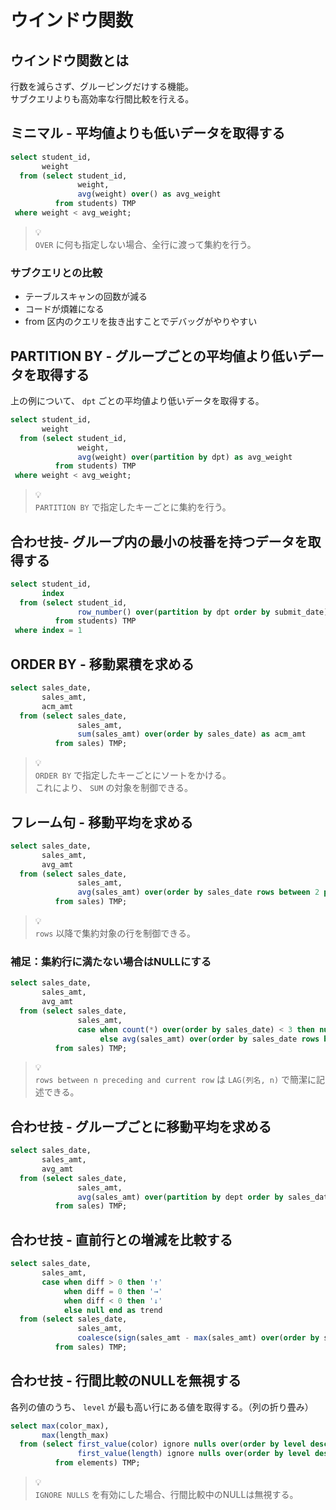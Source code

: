 # ウインドウ関数

## ウインドウ関数とは
行数を減らさず、グルーピングだけする機能。  
サブクエリよりも高効率な行間比較を行える。

## ミニマル - 平均値よりも低いデータを取得する

```sql
select student_id,
       weight
  from (select student_id,
               weight,
               avg(weight) over() as avg_weight
          from students) TMP
 where weight < avg_weight;
```

> 💡  
> `OVER` に何も指定しない場合、全行に渡って集約を行う。

### サブクエリとの比較
- テーブルスキャンの回数が減る
- コードが煩雑になる
- from 区内のクエリを抜き出すことでデバッグがやりやすい

## PARTITION BY - グループごとの平均値より低いデータを取得する

上の例について、 `dpt` ごとの平均値より低いデータを取得する。

```sql
select student_id,
       weight
  from (select student_id,
               weight,
               avg(weight) over(partition by dpt) as avg_weight
          from students) TMP
 where weight < avg_weight;
```

> 💡  
> `PARTITION BY` で指定したキーごとに集約を行う。

## 合わせ技- グループ内の最小の枝番を持つデータを取得する

```sql
select student_id,
       index
  from (select student_id,
               row_number() over(partition by dpt order by submit_date) as index
          from students) TMP
 where index = 1
```

## ORDER BY - 移動累積を求める

```sql
select sales_date,
       sales_amt,
       acm_amt
  from (select sales_date,
               sales_amt,
               sum(sales_amt) over(order by sales_date) as acm_amt
          from sales) TMP;
```

> 💡  
> `ORDER BY` で指定したキーごとにソートをかける。  
> これにより、 `SUM` の対象を制御できる。

## フレーム句 - 移動平均を求める

```sql
select sales_date,
       sales_amt,
       avg_amt
  from (select sales_date,
               sales_amt,
               avg(sales_amt) over(order by sales_date rows between 2 preceding and current rows) as avg_amt
          from sales) TMP;
```

> 💡  
> `rows` 以降で集約対象の行を制御できる。

### 補足：集約行に満たない場合はNULLにする

```sql
select sales_date,
       sales_amt,
       avg_amt
  from (select sales_date,
               sales_amt,
               case when count(*) over(order by sales_date) < 3 then null
                    else avg(sales_amt) over(order by sales_date rows between 2 preceding and current row) as avg_amt
          from sales) TMP;
```

> 💡  
> `rows between n preceding and current row` は `LAG(列名, n)` で簡潔に記述できる。

## 合わせ技 - グループごとに移動平均を求める

```sql
select sales_date,
       sales_amt,
       avg_amt
  from (select sales_date,
               sales_amt,
               avg(sales_amt) over(partition by dept order by sales_date rows between 2 preceding and current row) as avg_amt
          from sales) TMP;
```

## 合わせ技 - 直前行との増減を比較する

```sql
select sales_date,
       sales_amt,
       case when diff > 0 then '↑'
            when diff = 0 then '→'
            when diff < 0 then '↓'
            else null end as trend
  from (select sales_date,
               sales_amt,
               coalesce(sign(sales_amt - max(sales_amt) over(order by sales_date) rows between 1 preceding and 1 preceding), 0) as diff
          from sales) TMP;
```

## 合わせ技 - 行間比較のNULLを無視する
各列の値のうち、 `level` が最も高い行にある値を取得する。（列の折り畳み）

```sql
select max(color_max),
       max(length_max)
  from (select first_value(color) ignore nulls over(order by level desc) as color_max,
               first_value(length) ignore nulls over(order by level desc) as length_max
          from elements) TMP;
```

> 💡  
> `IGNORE NULLS` を有効にした場合、行間比較中のNULLは無視する。